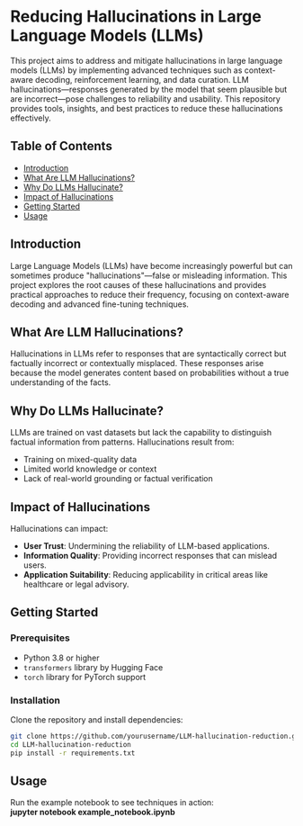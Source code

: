 # Reducing Hallucinations in Large Language Models (LLMs)

This project aims to address and mitigate hallucinations in large language models (LLMs) by implementing advanced techniques such as context-aware decoding, reinforcement learning, and data curation. LLM hallucinations—responses generated by the model that seem plausible but are incorrect—pose challenges to reliability and usability. This repository provides tools, insights, and best practices to reduce these hallucinations effectively.

## Table of Contents
- [Introduction](#introduction)
- [What Are LLM Hallucinations?](#what-are-llm-hallucinations)
- [Why Do LLMs Hallucinate?](#why-do-llms-hallucinate)
- [Impact of Hallucinations](#impact-of-hallucinations)
- [Getting Started](#getting-started)
- [Usage](#usage)


## Introduction

Large Language Models (LLMs) have become increasingly powerful but can sometimes produce "hallucinations"—false or misleading information. This project explores the root causes of these hallucinations and provides practical approaches to reduce their frequency, focusing on context-aware decoding and advanced fine-tuning techniques.

## What Are LLM Hallucinations?

Hallucinations in LLMs refer to responses that are syntactically correct but factually incorrect or contextually misplaced. These responses arise because the model generates content based on probabilities without a true understanding of the facts.

## Why Do LLMs Hallucinate?

LLMs are trained on vast datasets but lack the capability to distinguish factual information from patterns. Hallucinations result from:
- Training on mixed-quality data
- Limited world knowledge or context
- Lack of real-world grounding or factual verification

## Impact of Hallucinations

Hallucinations can impact:
- **User Trust**: Undermining the reliability of LLM-based applications.
- **Information Quality**: Providing incorrect responses that can mislead users.
- **Application Suitability**: Reducing applicability in critical areas like healthcare or legal advisory.


## Getting Started

### Prerequisites
- Python 3.8 or higher
- `transformers` library by Hugging Face
- `torch` library for PyTorch support

### Installation
Clone the repository and install dependencies:
```bash
git clone https://github.com/yourusername/LLM-hallucination-reduction.git
cd LLM-hallucination-reduction
pip install -r requirements.txt
```

## Usage
Run the example notebook to see techniques in action:<br>
**jupyter notebook example_notebook.ipynb**



